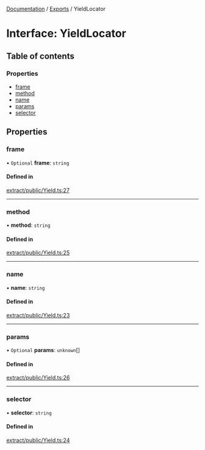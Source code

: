 [Documentation](../README.md) / [Exports](../modules.md) / YieldLocator

# Interface: YieldLocator

## Table of contents

### Properties

- [frame](YieldLocator.md#frame)
- [method](YieldLocator.md#method)
- [name](YieldLocator.md#name)
- [params](YieldLocator.md#params)
- [selector](YieldLocator.md#selector)

## Properties

### frame

• `Optional` **frame**: `string`

#### Defined in

[extract/public/Yield.ts:27](https://github.com/dtempx/syphonx-core/blob/20fc1c8/extract/public/Yield.ts#L27)

___

### method

• **method**: `string`

#### Defined in

[extract/public/Yield.ts:25](https://github.com/dtempx/syphonx-core/blob/20fc1c8/extract/public/Yield.ts#L25)

___

### name

• **name**: `string`

#### Defined in

[extract/public/Yield.ts:23](https://github.com/dtempx/syphonx-core/blob/20fc1c8/extract/public/Yield.ts#L23)

___

### params

• `Optional` **params**: `unknown`[]

#### Defined in

[extract/public/Yield.ts:26](https://github.com/dtempx/syphonx-core/blob/20fc1c8/extract/public/Yield.ts#L26)

___

### selector

• **selector**: `string`

#### Defined in

[extract/public/Yield.ts:24](https://github.com/dtempx/syphonx-core/blob/20fc1c8/extract/public/Yield.ts#L24)
